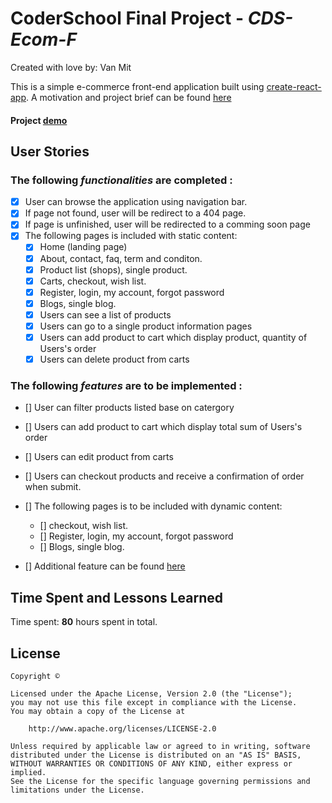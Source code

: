 # CoderSchool Final Project - _CDS-Ecom-F_

Created with love by: Van Mit

This is a simple e-commerce front-end application built using [create-react-app](doc/createReactApp.md). A motivation and project brief can be found [here](https://gist.github.com/vanmitG/9a119a162e6d0390a70d9febdb88f367)

#### Project [demo](https://cds-ecom-final.netlify.com/)

## User Stories

### The following _functionalities_ are **completed** :

- [x] User can browse the application using navigation bar.
- [x] If page not found, user will be redirect to a 404 page.
- [x] If page is unfinished, user will be redirected to a comming soon page
- [x] The following pages is included with static content:
  - [x] Home (landing page)
  - [x] About, contact, faq, term and conditon.
  - [x] Product list (shops), single product.
  - [x] Carts, checkout, wish list.
  - [x] Register, login, my account, forgot password
  - [x] Blogs, single blog.
  - [x] Users can see a list of products
  - [x] Users can go to a single product information pages
  - [x] Users can add product to cart which display product, quantity of Users's order
  - [x] Users can delete product from carts

### The following _features_ are **to be implemented** :

- [] User can filter products listed base on catergory
- [] Users can add product to cart which display total sum of Users's order
- [] Users can edit product from carts
- [] Users can checkout products and receive a confirmation of order when submit.
- [] The following pages is to be included with dynamic content:

  - [] checkout, wish list.
  - [] Register, login, my account, forgot password
  - [] Blogs, single blog.

- [] Additional feature can be found [here](doc/ToBeImplemented.md)

## Time Spent and Lessons Learned

Time spent: **80** hours spent in total.

## License

    Copyright ©

    Licensed under the Apache License, Version 2.0 (the "License");
    you may not use this file except in compliance with the License.
    You may obtain a copy of the License at

        http://www.apache.org/licenses/LICENSE-2.0

    Unless required by applicable law or agreed to in writing, software
    distributed under the License is distributed on an "AS IS" BASIS,
    WITHOUT WARRANTIES OR CONDITIONS OF ANY KIND, either express or implied.
    See the License for the specific language governing permissions and
    limitations under the License.
